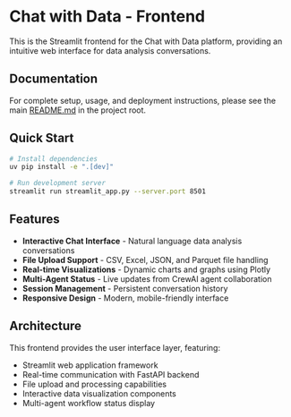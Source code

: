 # Chat with Data - Frontend

This is the Streamlit frontend for the Chat with Data platform, providing an intuitive web interface for data analysis conversations.

## Documentation

For complete setup, usage, and deployment instructions, please see the main [README.md](../README.md) in the project root.

## Quick Start

```bash
# Install dependencies
uv pip install -e ".[dev]"

# Run development server
streamlit run streamlit_app.py --server.port 8501
```

## Features

- **Interactive Chat Interface** - Natural language data analysis conversations
- **File Upload Support** - CSV, Excel, JSON, and Parquet file handling
- **Real-time Visualizations** - Dynamic charts and graphs using Plotly
- **Multi-Agent Status** - Live updates from CrewAI agent collaboration
- **Session Management** - Persistent conversation history
- **Responsive Design** - Modern, mobile-friendly interface

## Architecture

This frontend provides the user interface layer, featuring:
- Streamlit web application framework
- Real-time communication with FastAPI backend
- File upload and processing capabilities
- Interactive data visualization components
- Multi-agent workflow status display 